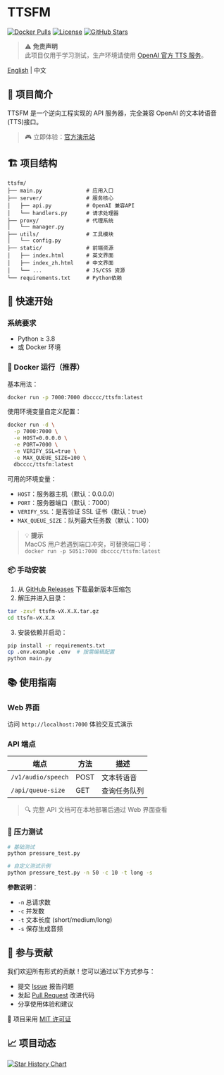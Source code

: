 # TTSFM

[![Docker Pulls](https://img.shields.io/docker/pulls/dbcccc/ttsfm?style=flat-square&logo=docker)](https://hub.docker.com/r/dbcccc/ttsfm)
[![License](https://img.shields.io/github/license/dbccccccc/ttsfm?style=flat-square)](LICENSE)
[![GitHub Stars](https://img.shields.io/github/stars/dbccccccc/ttsfm?style=social)](https://github.com/dbccccccc/ttsfm)

> ⚠️ **免责声明**  
> 此项目仅用于学习测试，生产环境请使用 [OpenAI 官方 TTS 服务](https://platform.openai.com/docs/guides/audio)。

[English](README.md) | 中文

## 🌟 项目简介

TTSFM 是一个逆向工程实现的 API 服务器，完全兼容 OpenAI 的文本转语音(TTS)接口。

> 🎮 立即体验：[官方演示站](https://ttsapi.site/) 


## 🏗️ 项目结构

```text
ttsfm/
├── main.py              # 应用入口
├── server/              # 服务核心
│   ├── api.py           # OpenAI 兼容API
│   └── handlers.py      # 请求处理器
├── proxy/               # 代理系统
│   └── manager.py
├── utils/               # 工具模块
│   └── config.py
├── static/              # 前端资源
│   ├── index.html       # 英文界面
│   ├── index_zh.html    # 中文界面
│   └── ...              # JS/CSS 资源
└── requirements.txt     # Python依赖
```

## 🚀 快速开始

### 系统要求
- Python ≥ 3.8
- 或 Docker 环境

### 🐳 Docker 运行（推荐）

基本用法：
```bash
docker run -p 7000:7000 dbcccc/ttsfm:latest
```

使用环境变量自定义配置：
```bash
docker run -d \
  -p 7000:7000 \
  -e HOST=0.0.0.0 \
  -e PORT=7000 \
  -e VERIFY_SSL=true \
  -e MAX_QUEUE_SIZE=100 \
  dbcccc/ttsfm:latest
```

可用的环境变量：
- `HOST`：服务器主机（默认：0.0.0.0）
- `PORT`：服务器端口（默认：7000）
- `VERIFY_SSL`：是否验证 SSL 证书（默认：true）
- `MAX_QUEUE_SIZE`：队列最大任务数（默认：100）

> 💡 **提示**  
> MacOS 用户若遇到端口冲突，可替换端口号：  
> `docker run -p 5051:7000 dbcccc/ttsfm:latest`

### 📦 手动安装

1. 从 [GitHub Releases](https://github.com/dbccccccc/ttsfm/releases) 下载最新版本压缩包
2. 解压并进入目录：
```bash
tar -zxvf ttsfm-vX.X.X.tar.gz
cd ttsfm-vX.X.X
```
3. 安装依赖并启动：
```bash
pip install -r requirements.txt
cp .env.example .env  # 按需编辑配置
python main.py
```

## 📚 使用指南

### Web 界面
访问 `http://localhost:7000` 体验交互式演示

### API 端点
| 端点 | 方法 | 描述 |
|------|------|-------------|
| `/v1/audio/speech` | POST | 文本转语音 |
| `/api/queue-size` | GET | 查询任务队列 |

> 🔍 完整 API 文档可在本地部署后通过 Web 界面查看

### 🧪 压力测试
```bash
# 基础测试
python pressure_test.py

# 自定义测试示例
python pressure_test.py -n 50 -c 10 -t long -s
```

**参数说明**：
- `-n` 总请求数
- `-c` 并发数
- `-t` 文本长度 (short/medium/long)  
- `-s` 保存生成音频

## 🤝 参与贡献

我们欢迎所有形式的贡献！您可以通过以下方式参与：

- 提交 [Issue](https://github.com/dbccccccc/ttsfm/issues) 报告问题
- 发起 [Pull Request](https://github.com/dbccccccc/ttsfm/pulls) 改进代码
- 分享使用体验和建议

📜 项目采用 [MIT 许可证](LICENSE)

## 📈 项目动态

[![Star History Chart](https://api.star-history.com/svg?repos=dbccccccc/ttsfm&type=Date)](https://star-history.com/#dbccccccc/ttsfm&Date)